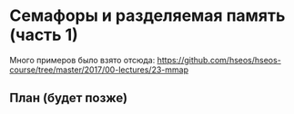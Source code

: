# Семафоры и разделяемая память (часть 1)

Много примеров было взято отсюда:
https://github.com/hseos/hseos-course/tree/master/2017/00-lectures/23-mmap

## План (будет позже)
